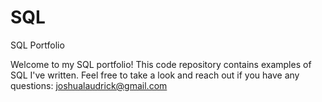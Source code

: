 # SQL
SQL Portfolio
 
 Welcome to my SQL portfolio! This code repository contains examples of SQL I've written. Feel free to take a look and reach out if you have any questions: joshualaudrick@gmail.com
